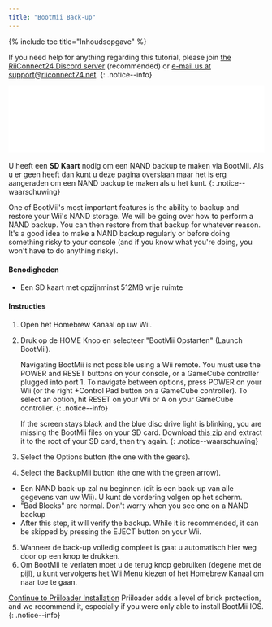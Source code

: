 ```yaml
---
title: "BootMii Back-up"
---
```


{% include toc title="Inhoudsopgave" %}

If you need help for anything regarding this tutorial, please join [the RiiConnect24 Discord server](https://discord.gg/rc24) (recommended) or [e-mail us at support@riiconnect24.net](mailto:support@riiconnect24.net).
{: .notice--info}

![BootMii Logo](/images/bootmii.png)

U heeft een **SD Kaart** nodig om een NAND backup te maken via BootMii. Als u er geen heeft dan kunt u deze pagina overslaan maar het is erg aangeraden om een NAND backup te maken als u het kunt.
{: .notice--waarschuwing}

One of BootMii's most important features is the ability to backup and restore your Wii's NAND storage. We will be going over how to perform a NAND backup. You can then restore from that backup for whatever reason. It's a good idea to make a NAND backup regularly or before doing something risky to your console (and if you know what you're doing, you won't have to do anything risky).

#### Benodigheden
* Een SD kaart met opzijnminst 512MB vrije ruimte

#### Instructies
1. Open het Homebrew Kanaal op uw Wii.
2. Druk op de HOME Knop en selecteer "BootMii Opstarten" (Launch BootMii).

    Navigating BootMii is not possible using a Wii remote. You must use the POWER and RESET buttons on your console, or a GameCube controller plugged into port 1. To navigate between options, press POWER on your Wii (or the right +Control Pad button on a GameCube controller). To select an option, hit RESET on your Wii or A on your GameCube controller.
    {: .notice--info}


    If the screen stays black and the blue disc drive light is blinking, you are missing the BootMii files on your SD card. Download [this zip](https://static.hackmii.com/bootmii_sd_files.zip) and extract it to the root of your SD card, then try again.
    {: .notice--waarschuwing}

3. Select the Options button (the one with the gears).
4. Select the BackupMii button (the one with the green arrow).
- Een NAND back-up zal nu beginnen (dit is een back-up van alle gegevens van uw Wii). U kunt de vordering volgen op het scherm.
- "Bad Blocks" are normal. Don't worry when you see one on a NAND backup
- After this step, it will verify the backup. While it is recommended, it can be skipped by pressing the EJECT button on your Wii.
5. Wanneer de back-up volledig compleet is gaat u automatisch hier weg door op een knop te drukken.
6. Om BootMii te verlaten moet u de terug knop gebruiken (degene met de pijl), u kunt vervolgens het Wii Menu kiezen of het Homebrew Kanaal om naar toe te gaan.


<!---
To restore from a NAND backup on your SD card, you can follow these instructions using RestoreMii (the button right next to BackupMii with a red arrow).
{: .notice--info}
-->

[Continue to Priiloader Installation](priiloader) Priiloader adds a level of brick protection, and we recommend it, especially if you were only able to install BootMii IOS.
{: .notice--info}
